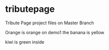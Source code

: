 # tributepage

Tribute Page project files on Master Branch

Orange is orange on demo1
the banana is yellow

kiwi is green inside
